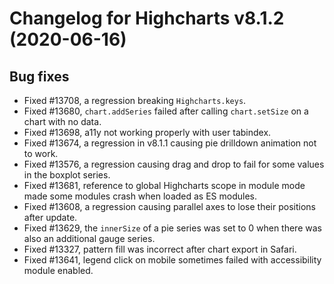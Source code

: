 # Changelog for Highcharts v8.1.2 (2020-06-16)


## Bug fixes
- Fixed #13708, a regression breaking `Highcharts.keys`.
- Fixed #13680, `chart.addSeries` failed after calling `chart.setSize` on a chart with no data.
- Fixed #13698, a11y not working properly with user tabindex.
- Fixed #13674, a regression in v8.1.1 causing pie drilldown animation not to work.
- Fixed #13576, a regression causing drag and drop to fail for some values in the boxplot series.
- Fixed #13681, reference to global Highcharts scope in module mode made some modules crash when loaded as ES modules.
- Fixed #13608, a regression causing parallel axes to lose their positions after update.
- Fixed #13629, the `innerSize` of a pie series was set to 0 when there was also an additional gauge series.
- Fixed #13327, pattern fill was incorrect after chart export in Safari.
- Fixed #13641, legend click on mobile sometimes failed with accessibility module enabled.
